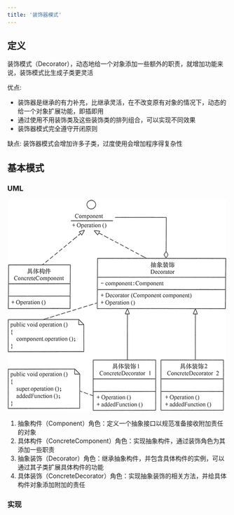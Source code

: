 ```yaml
---
title: '装饰器模式'
---
```


## 定义

装饰模式（Decorator），动态地给一个对象添加一些额外的职责，就增加功能来说，装饰模式比生成子类更灵活

优点:
* 装饰器是继承的有力补充，比继承灵活，在不改变原有对象的情况下，动态的给一个对象扩展功能，即插即用
* 通过使用不用装饰类及这些装饰类的排列组合，可以实现不同效果
* 装饰器模式完全遵守开闭原则

缺点: 装饰器模式会增加许多子类，过度使用会增加程序得复杂性

## 基本模式

### UML

![](../../resources/pattern/3-1Q115142115M2.gif)

1. 抽象构件（Component）角色：定义一个抽象接口以规范准备接收附加责任的对象
2. 具体构件（ConcreteComponent）角色：实现抽象构件，通过装饰角色为其添加一些职责
3. 抽象装饰（Decorator）角色：继承抽象构件，并包含具体构件的实例，可以通过其子类扩展具体构件的功能
4. 具体装饰（ConcreteDecorator）角色：实现抽象装饰的相关方法，并给具体构件对象添加附加的责任

### 实现